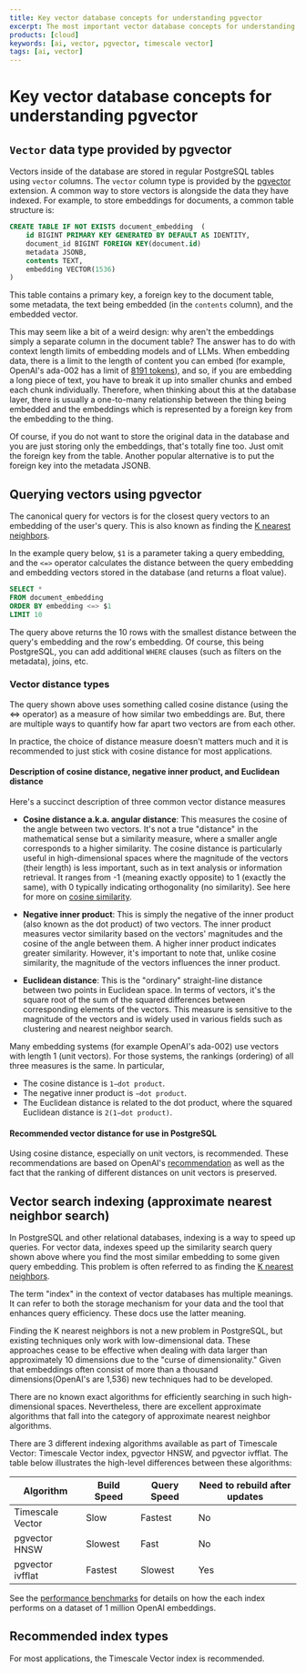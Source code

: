 ```yaml
---
title: Key vector database concepts for understanding pgvector
excerpt: The most important vector database concepts for understanding pgvector and Timescale Vector in PostgreSQL
products: [cloud]
keywords: [ai, vector, pgvector, timescale vector]
tags: [ai, vector]
---
```


<!-- vale Google.Headings = NO -->
# Key vector database concepts for understanding pgvector
<!-- vale Google.Headings = YES -->

## `Vector` data type provided by pgvector

Vectors inside of the database are stored in regular PostgreSQL tables using `vector` columns. The `vector` column type is provided by the [pgvector](https://github.com/pgvector/pgvector) extension. A common way to store vectors is alongside the data they have indexed. For example, to store embeddings for documents, a common table structure is:

```sql
CREATE TABLE IF NOT EXISTS document_embedding  (
    id BIGINT PRIMARY KEY GENERATED BY DEFAULT AS IDENTITY,
    document_id BIGINT FOREIGN KEY(document.id)
    metadata JSONB,
    contents TEXT,
    embedding VECTOR(1536)
)
```

This table contains a primary key, a foreign key to the document table, some metadata, the text being embedded (in the `contents` column), and the embedded vector.

This may seem like a bit of a weird design: why aren't the embeddings simply a separate column in the document table? The answer has to do with context length limits of embedding models and of LLMs. When embedding data, there is a limit to the length of content you can embed (for example, OpenAI's ada-002 has a limit of [8191 tokens]((https://platform.openai.com/docs/guides/embeddings/second-generation-models))), and so, if you are embedding a long piece of text, you have to break it up into smaller chunks and embed each chunk individually. Therefore, when thinking about this at the database layer, there is usually a one-to-many relationship between the thing being embedded and the embeddings which is represented by a foreign key from the embedding to the thing.

Of course, if you do not want to store the original data in the database and you are just storing only the embeddings, that's totally fine too. Just omit the foreign key from the table. Another popular alternative is to put the foreign key into the metadata JSONB.

## Querying vectors using pgvector

The canonical query for vectors is for the closest query vectors to an embedding of the user's query. This is also known as finding the [K nearest neighbors](https://en.wikipedia.org/wiki/K-nearest_neighbors_algorithm).

In the example query below, `$1` is a parameter taking a query embedding, and the `<=>` operator calculates the distance between the query embedding and embedding vectors stored in the database (and returns a float value).

```sql
SELECT *
FROM document_embedding
ORDER BY embedding <=> $1
LIMIT 10
```

The query above returns the 10 rows with the smallest distance between the query's embedding and the row's embedding. Of course, this being PostgreSQL, you can add additional `WHERE` clauses (such as filters on the metadata), joins, etc.


### Vector distance types

The query shown above uses something called cosine distance (using the <=> operator) as a measure of how similar two embeddings are. But, there are multiple ways to quantify how far apart two vectors are from each other.

<Highlight type="note">
In practice, the choice of distance measure doesn't matters much and it is recommended to just stick with cosine distance for most applications.
</Highlight>

#### Description of cosine distance, negative inner product, and Euclidean distance

Here's a succinct description of three common vector distance measures

- **Cosine distance a.k.a. angular distance**: This measures the cosine of the angle between two vectors. It's not a true "distance" in the mathematical sense but a similarity measure, where a smaller angle corresponds to a higher similarity. The cosine distance is particularly useful in high-dimensional spaces where the magnitude of the vectors (their length) is less important, such as in text analysis or information retrieval. It ranges from -1 (meaning exactly opposite) to 1 (exactly the same), with 0 typically indicating orthogonality (no similarity). See here for more on [cosine similarity](https://en.wikipedia.org/wiki/Cosine_similarity).

- **Negative inner product**: This is simply the negative of the inner product (also known as the dot product) of two vectors. The inner product measures vector similarity based on the vectors' magnitudes and the cosine of the angle between them. A higher inner product indicates greater similarity. However, it's important to note that, unlike cosine similarity, the magnitude of the vectors influences the inner product.

- **Euclidean distance**: This is the "ordinary" straight-line distance between two points in Euclidean space. In terms of vectors, it's the square root of the sum of the squared differences between corresponding elements of the vectors. This measure is sensitive to the magnitude of the vectors and is widely used in various fields such as clustering and nearest neighbor search.

Many embedding systems (for example OpenAI's ada-002) use vectors with length 1 (unit vectors). For those systems, the rankings (ordering) of all three measures is the same. In particular,
- The cosine distance is `1−dot product`.
- The negative inner product is `−dot product`.
- The Euclidean distance is related to the dot product, where the squared Euclidean distance is `2(1−dot product)`.

<!-- vale Google.Headings = NO -->
#### Recommended vector distance for use in PostgreSQL
<!-- vale Google.Headings = YES -->

Using cosine distance, especially on unit vectors, is recommended. These recommendations are based on OpenAI's [recommendation](https://platform.openai.com/docs/guides/embeddings/which-distance-function-should-i-use) as well as the fact that the ranking of different distances on unit vectors is preserved.

## Vector search indexing (approximate nearest neighbor search)

In PostgreSQL and other relational databases, indexing is a way to speed up queries. For vector data, indexes speed up the similarity search query shown above where you find the most similar embedding to some given query embedding. This problem is often referred to as finding the [K nearest neighbors](https://en.wikipedia.org/wiki/K-nearest_neighbors_algorithm).

<Highlight type="note">
The term "index" in the context of vector databases has multiple meanings. It can refer to both the storage mechanism for your data and the tool that enhances query efficiency. These docs use the latter meaning.
</Highlight>

Finding the K nearest neighbors is not a new problem in PostgreSQL, but existing techniques only work with low-dimensional data. These approaches cease to be effective when dealing with data larger than approximately 10 dimensions due to the "curse of dimensionality." Given that embeddings often consist of more than a thousand dimensions(OpenAI's are 1,536) new techniques had to be developed.

There are no known exact algorithms for efficiently searching in such high-dimensional spaces. Nevertheless, there are excellent approximate algorithms that fall into the category of approximate nearest neighbor algorithms.

<!-- vale Google.Colons = NO -->
There are 3 different indexing algorithms available as part of Timescale Vector: Timescale Vector index, pgvector HNSW, and pgvector ivfflat. The table below illustrates the high-level differences between these algorithms:
<!-- vale Google.Colons = YES -->

| Algorithm       | Build Speed | Query Speed | Need to rebuild after updates |
|------------------|-------------|-------------|-------------------------------|
| Timescale Vector | Slow        | Fastest     | No                            |
| pgvector HNSW    | Slowest     | Fast      | No                            |
| pgvector ivfflat | Fastest     | Slowest     | Yes                           |


See the [performance benchmarks](https://www.timescale.com/blog/how-we-made-postgresql-the-best-vector-database/) for details on how the each index performs on a dataset of 1 million OpenAI embeddings.

## Recommended index types

For most applications, the Timescale Vector index is recommended.
